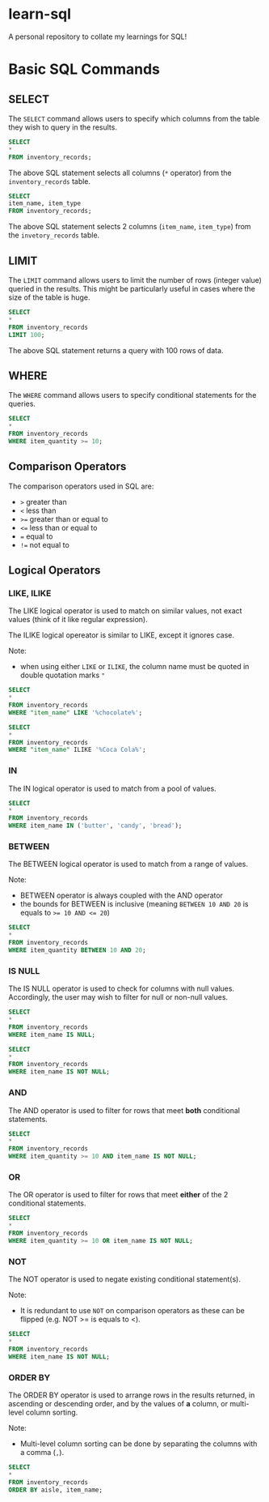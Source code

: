 # learn-sql
A personal repository to collate my learnings for SQL!

# Basic SQL Commands 

## SELECT
The `SELECT` command allows users to specify which columns from the table they wish to query in the results.

```sql
SELECT
*
FROM inventory_records;
```

The above SQL statement selects all columns (`*` operator) from the `inventory_records` table.

```sql
SELECT
item_name, item_type
FROM inventory_records;
```

The above SQL statement selects 2 columns (`item_name`, `item_type`) from the `invetory_records` table.

## LIMIT 
The `LIMIT` command allows users to limit the number of rows (integer value) queried in the results. This might be particularly useful in cases where the size of the table is huge.

```sql
SELECT
*
FROM inventory_records
LIMIT 100;
```

The above SQL statement returns a query with 100 rows of data.

## WHERE 
The `WHERE` command allows users to specify conditional statements for the queries.

```sql
SELECT
*
FROM inventory_records
WHERE item_quantity >= 10;
```

## Comparison Operators 
The comparison operators used in SQL are: 
- `>`   greater than
- `<`   less than
- `>=`  greater than or equal to
- `<=`  less than or equal to
- `=`   equal to
- `!=`  not equal to

## Logical Operators 

### LIKE, ILIKE
The LIKE logical operator is used to match on similar values, not exact values (think of it like regular expression).

The ILIKE logical opereator is similar to LIKE, except it ignores case.

Note:
- when using either `LIKE` or `ILIKE`, the column name must be quoted in double quotation marks `"`

```sql
SELECT
*
FROM inventory_records
WHERE "item_name" LIKE '%chocolate%';
```

```sql
SELECT
*
FROM inventory_records
WHERE "item_name" ILIKE '%Coca Cola%';
```

### IN
The IN logical operator is used to match from a pool of values.

```sql
SELECT
*
FROM inventory_records
WHERE item_name IN ('butter', 'candy', 'bread');
```

### BETWEEN
The BETWEEN logical operator is used to match from a range of values.

Note:
- BETWEEN operator is always coupled with the AND operator 
- the bounds for BETWEEN is inclusive (meaning `BETWEEN 10 AND 20` is equals to `>= 10 AND <= 20`) 

```sql
SELECT
*
FROM inventory_records
WHERE item_quantity BETWEEN 10 AND 20;
```

### IS NULL
The IS NULL operator is used to check for columns with null values. Accordingly, the user may wish to filter for null or non-null values.

```sql
SELECT
*
FROM inventory_records
WHERE item_name IS NULL;
```

```sql
SELECT
*
FROM inventory_records
WHERE item_name IS NOT NULL;
```

### AND
The AND operator is used to filter for rows that meet **both** conditional statements.

```sql
SELECT
*
FROM inventory_records
WHERE item_quantity >= 10 AND item_name IS NOT NULL;
```

### OR 
The OR operator is used to filter for rows that meet **either** of the 2 conditional statements.

```sql
SELECT
*
FROM inventory_records
WHERE item_quantity >= 10 OR item_name IS NOT NULL;
```

### NOT 
The NOT operator is used to negate existing conditional statement(s).

Note:
- It is redundant to use `NOT` on comparison operators as these can be flipped (e.g. NOT >= is equals to <).

```sql
SELECT
*
FROM inventory_records
WHERE item_name IS NOT NULL;
```

### ORDER BY 
The ORDER BY operator is used to arrange rows in the results returned, in ascending or descending order, and by the values of **a** column, or multi-level column sorting.

Note:
- Multi-level column sorting can be done by separating the columns with a comma (`,`).

```sql
SELECT
*
FROM inventory_records
ORDER BY aisle, item_name;
```

